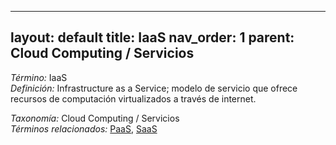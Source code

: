 
---
layout: default
title: IaaS
nav_order: 1
parent: Cloud Computing / Servicios
---

*Término:* IaaS  
*Definición:* Infrastructure as a Service; modelo de servicio que ofrece recursos de computación virtualizados a través de internet.

*Taxonomía:* Cloud Computing / Servicios  
*Términos relacionados:* [PaaS](https://maleniski.github.io/diccionario-angl-tec-mx/docs/alfabeticamente/P/paas/), [SaaS](https://maleniski.github.io/diccionario-angl-tec-mx/docs/alfabeticamente/S/saas/)
